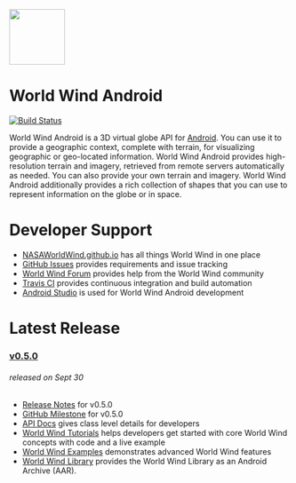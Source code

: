 <img src="https://nasaworldwind.github.io/css/images/nasa-logo.svg" height="100"/>

# World Wind Android

[![Build Status](https://travis-ci.org/NASAWorldWind/WorldWindAndroid.svg?branch=develop)](https://travis-ci.org/NASAWorldWind/WorldWindAndroid)

World Wind Android is a 3D virtual globe API for [Android](http://developer.android.com). You can use it to provide a
geographic context, complete with terrain, for visualizing geographic or geo-located information. World Wind Android
provides high-resolution terrain and imagery, retrieved from remote servers automatically as needed. You can also
provide your own terrain and imagery. World Wind Android additionally provides a rich collection of shapes that you can
use to represent information on the globe or in space.

# Developer Support

- [NASAWorldWind.github.io](https://nasaworldwind.github.io) has all things World Wind  in one place
- [GitHub Issues](https://github.com/NASAWorldWind/WorldWindAndroid/issues) provides requirements and issue tracking
- [World Wind Forum](http://forum.worldwindcentral.com) provides help from the World Wind community
- [Travis CI](https://travis-ci.org/NASAWorldWind/WorldWindAndroid) provides continuous integration and build automation
- [Android Studio](http://developer.android.com/sdk/) is used for World Wind Android development

# Latest Release

### [v0.5.0](https://github.com/NASAWorldWind/WorldWindAndroid/releases/tag/v0.5.0)
###### released on Sept 30

- [Release Notes](https://github.com/NASAWorldWind/WorldWindAndroid/releases/tag/v0.5.0) for v0.5.0
- [GitHub Milestone](https://github.com/NASAWorldWind/WorldWindAndroid/milestone/1?closed=1) for v0.5.0
- [API Docs](http://worldwindserver.net/android/0.5.0/doc) gives class level details for developers
- [World Wind Tutorials](https://github.com/NASAWorldWind/WorldWindAndroid/releases/download/v0.5.0/worldwind-tutorials.apk) helps developers get started with core World Wind concepts with code and a live example
- [World Wind Examples](https://github.com/NASAWorldWind/WorldWindAndroid/releases/download/v0.5.0/worldwind-examples.apk) demonstrates advanced World Wind features
- [World Wind Library](https://github.com/NASAWorldWind/WorldWindAndroid/releases/download/v0.5.0/worldwind.apk) provides the World Wind Library as an Android Archive (AAR).
